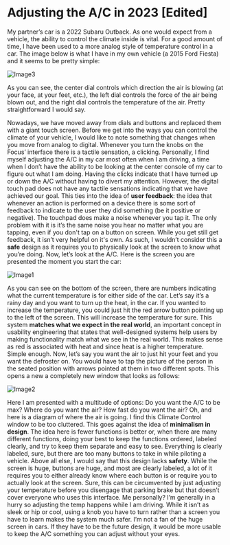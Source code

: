 # Adjusting the A/C in 2023 [Edited]

My partner’s car is a 2022 Subaru Outback. As one would expect from a vehicle, the ability to control the climate inside is vital. For a good amount of time, I have been used to a more analog style of temperature control in a car. The image below is what I have in my own vehicle (a 2015 Ford Fiesta) and it seems to be pretty simple:

![Image3](https://user-images.githubusercontent.com/123515405/224235163-2a3cee99-ecff-4272-a17a-b2b9accea85e.jpg)


As you can see, the center dial controls which direction the air is blowing (at your face, at your feet, etc.), the left dial controls the force of the air being blown out, and the right dial controls the temperature of the air. Pretty straightforward I would say.

Nowadays, we have moved away from dials and buttons and replaced them with a giant touch screen. Before we get into the ways you can control the climate of your vehicle, I would like to note something that changes when you move from analog to digital. Whenever you turn the knobs on the Focus’ interface there is a tactile sensation, a clicking. Personally, I find myself adjusting the A/C in my car most often when I am driving, a time when I don’t have the ability to be looking at the center console of my car to figure out what I am doing. Having the clicks indicate that I have turned up or down the A/C without having to divert my attention. 
However, the digital touch pad does not have any tactile sensations indicating that we have achieved our goal. This ties into the idea of **user feedback**: the idea that whenever an action is performed on a device there is some sort of feedback to indicate to the user they did something (be it positive or negative). The touchpad does make a noise whenever you tap it. The only problem with it is it’s the same noise you hear no matter what you are tapping, even if you don't tap on a button on screen. While you get still get feedback, it isn’t very helpful on it's own. As such, I wouldn’t consider this a **safe** design as it requires you to physically look at the screen to know what you’re doing.
Now, let’s look at the A/C. Here is the screen you are presented the moment you start the car:

![Image1](https://user-images.githubusercontent.com/123515405/224235267-0761f86c-2c8e-4d59-ae77-ff9d83f3dd96.jpg)


As you can see on the bottom of the screen, there are numbers indicating what the current temperature is for either side of the car. Let’s say it’s a rainy day and you want to turn up the heat, in the car. If you wanted to increase the temperature, you could just hit the red arrow button pointing up to the left of the screen. This will increase the temperature for sure. This system **matches what we expect in the real world**, an important concept in usability engineering that states that well-designed systems help users by making functionality match what we see in the real world. This makes sense as red is associated with heat and since heat is a higher temperature. Simple enough.
Now, let’s say you want the air to just hit your feet and you want the defroster on. You would have to tap the picture of the person in the seated position with arrows pointed at them in two different spots. This opens a new a completely new window that looks as follows:

![Image2](https://user-images.githubusercontent.com/123515405/224235288-1adb2256-60ca-4415-af67-eae34c7f3810.jpg)


Here I am presented with a multitude of options: Do you want the A/C to be max? Where do you want the air? How fast do you want the air? Oh, and here is a diagram of where the air is going. I find this Climate Control window to be too cluttered. This goes against the idea of **minimalism in design**. The idea here is fewer functions is better or, when there are many different functions, doing your best to keep the functions ordered, labeled clearly, and try to keep them separate and easy to see. Everything is clearly labeled, sure, but there are too many buttons to take in while piloting a vehicle. 
Above all else, I would say that this design lacks **safety**. While the screen is huge, buttons are huge, and most are clearly labeled, a lot of it requires you to either already know where each button is or require you to actually look at the screen. Sure, this can be circumvented by just adjusting your temperature before you disengage that parking brake but that doesn’t cover everyone who uses this interface. Me personally? I’m generally in a hurry so adjusting the temp happens while I am driving. While it isn’t as sleek or hip or cool, using a knob you have to turn rather than a screen you have to learn makes the system much safer. I’m not a fan of the huge screen in cars. If they have to be the future design, it would be more usable to keep the A/C something you can adjust without your eyes.


